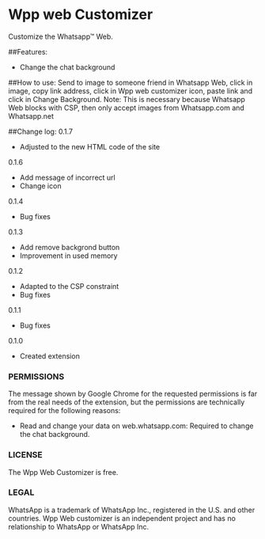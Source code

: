# Wpp web Customizer
Customize the Whatsapp™ Web.

##Features:
- Change the chat background

##How to use:
Send to image to someone friend in Whatsapp Web, click in image, copy link address, click in Wpp web customizer icon, paste link and click in Change Background.
Note: This is necessary because Whatsapp Web blocks with CSP, then only accept images from Whatsapp.com and Whatsapp.net

##Change log:
0.1.7
- Adjusted to the new HTML code of the site

0.1.6
- Add message of incorrect url
- Change icon

0.1.4
- Bug fixes

0.1.3
- Add remove backgrond button
- Improvement in used memory

0.1.2
- Adapted to the CSP constraint
- Bug fixes

0.1.1
- Bug fixes

0.1.0
- Created extension

### PERMISSIONS
The message shown by Google Chrome for the requested permissions is far from the real needs of the extension, but the permissions are technically required for the following reasons:

- Read and change your data on web.whatsapp.com: Required to change the chat background.

### LICENSE
The Wpp Web Customizer is free.

### LEGAL
WhatsApp is a trademark of WhatsApp Inc., registered in the U.S. and other countries. Wpp Web customizer is an independent project and has no relationship to WhatsApp or WhatsApp Inc.
